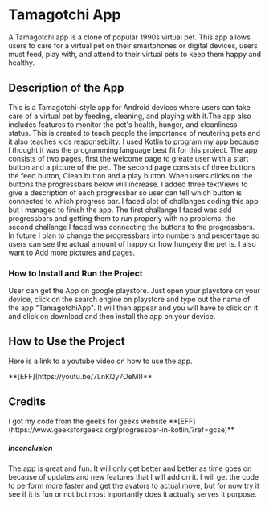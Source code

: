 <h1>Tamagotchi App</h1>
<p>A Tamagotchi app is a clone of popular 1990s virtual pet. 
  This app allows users to care for a virtual pet on their smartphones or digital devices,
  users must feed, play with, and attend to their virtual pets to keep  them happy and healthy.
</p>

<h2>Description of the App</h2>
<p>This is a Tamagotchi-style app for Android devices where users can take care of a virtual pet by feeding, cleaning, and playing with it.The app also includes features
to monitor the pet's health, hunger, and cleanliness status. This is created to teach people the importance of neutering pets and it also teaches kids responsebilty.
I used Kotlin to program my app because I thought it was the programming language best fit for this project. The app consists of two pages, first the welcome page to
greate user with a start button and a picture of the pet. The second page consists of three buttons the feed button, Clean button and a play button. When users clicks 
on the buttons the progressbars below will increase. I added three textViews to give a description of each progressbar so user can tell which button is connected to which 
progress bar. I faced alot of challanges coding this app but I managed to finish the app. The first challange I faced was add progressbars and getting them to run properly with no problems, the second challange I faced was connecting the buttons to the progressbars. In future I plan to change the progressbars into numbers and percentage so 
users can see the actual amount of happy or how hungery the pet is. I also want to Add more pictures and pages.</p>

<h3>How to Install and Run the Project</h3>
<p>User can get the App on google playstore. Just open your playstore on your device, click on the search engine on playstore and type out the name of the app "TamagotchiApp".
It will then appear and you will have to click on it and click on download and then install the app on your device.</p>

<h2>How to Use the Project</h2>
<p>Here is a link to a youtube video on how to use the app.</p> **[EFF](https://youtu.be/7LnKQy7DeMI)**

<h2>Credits</h2>
<p>I got my code from the geeks for geeks website **[EFF](https://www.geeksforgeeks.org/progressbar-in-kotlin/?ref=gcse)** </p>

<h5>Inconclusion</h5>
<p>The app is great and fun. It will only get better and better as time goes on because of updates and new features that I will add on it. I will get the code to perform 
more faster and get the avators to actual move, but for now try it see if it is fun or not but most inportantly does it actually serves it purpose.</p>


